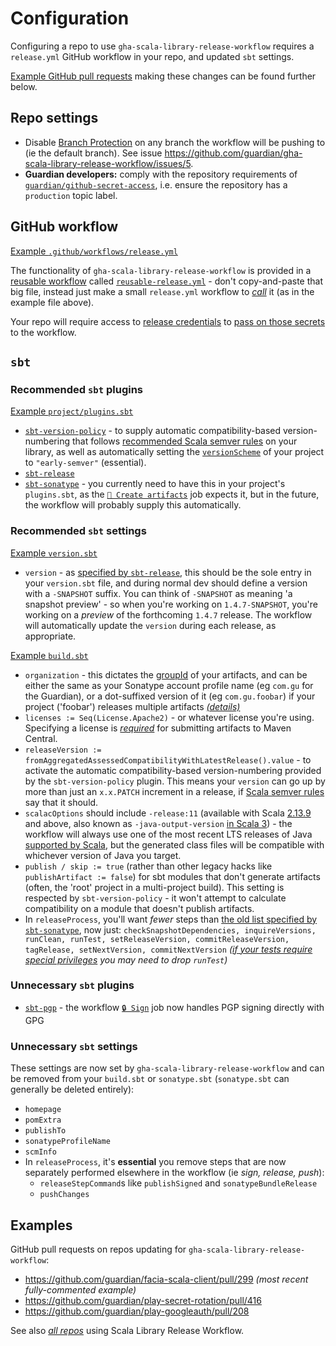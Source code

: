 # Configuration

Configuring a repo to use `gha-scala-library-release-workflow` requires a `release.yml` GitHub workflow in your repo,
and updated `sbt` settings.

[Example GitHub pull requests](#examples) making these changes can be found further below.

## Repo settings

* Disable [Branch Protection](https://docs.github.com/en/repositories/configuring-branches-and-merges-in-your-repository/managing-protected-branches/about-protected-branches)
  on any branch the workflow will be pushing to (ie the default branch). See issue
  https://github.com/guardian/gha-scala-library-release-workflow/issues/5.
* **Guardian developers:** comply with the repository requirements of
  [`guardian/github-secret-access`](https://github.com/guardian/github-secret-access?tab=readme-ov-file#how-does-it-work),
  i.e. ensure the repository has a `production` topic label.

## GitHub workflow

[Example `.github/workflows/release.yml`](https://github.com/guardian/etag-caching/blob/main/.github/workflows/release.yml)

The functionality of `gha-scala-library-release-workflow` is provided in a
[reusable workflow](https://docs.github.com/en/actions/using-workflows/reusing-workflows)
called [`reusable-release.yml`](https://github.com/guardian/gha-scala-library-release-workflow/blob/main/.github/workflows/reusable-release.yml) -
don't copy-and-paste that big file, instead just make a small `release.yml` workflow to
[_call_](https://docs.github.com/en/actions/using-workflows/reusing-workflows#calling-a-reusable-workflow)
it (as in the example file above).

Your repo will require access to [release credentials](credentials.md) to
[pass on those secrets](https://github.com/guardian/etag-caching/blob/9935da29e76b8b89759bcfe967cc7c1c02aa1814/.github/workflows/release.yml#L11-L13)
to the workflow.

## `sbt`

### Recommended `sbt` plugins

[Example `project/plugins.sbt`](https://github.com/guardian/etag-caching/blob/main/project/plugins.sbt)

* [`sbt-version-policy`](https://github.com/scalacenter/sbt-version-policy) - to supply automatic compatibility-based
  version-numbering that follows [recommended Scala semver rules](https://www.scala-lang.org/blog/2021/02/16/preventing-version-conflicts-with-versionscheme.html#early-semver-and-sbt-version-policy)
  on your library, as well as automatically setting the [`versionScheme`](https://www.scala-sbt.org/1.x/docs/Publishing.html#Version+scheme)
  of your project to `"early-semver"` (essential).
* [`sbt-release`](https://github.com/sbt/sbt-release)
* [`sbt-sonatype`](https://github.com/xerial/sbt-sonatype) - you currently need to have this in your project's
  `plugins.sbt`, as the [`🎊 Create artifacts`](https://github.com/guardian/gha-scala-library-release-workflow/blob/7d278d4d44e30b4b4c0f6791053bdeb40b8159cb/.github/workflows/reusable-release.yml#L141-L158)
  job expects it, but in the future, the workflow will probably supply this automatically.

### Recommended `sbt` settings

[Example `version.sbt`](https://github.com/guardian/etag-caching/blob/main/version.sbt)

* `version` - as [specified by `sbt-release`](https://github.com/sbt/sbt-release?tab=readme-ov-file#versionsbt), this
  should be the sole entry in your `version.sbt` file, and during normal dev should define a version with a `-SNAPSHOT`
  suffix. You can think of `-SNAPSHOT` as meaning 'a snapshot preview' - so when you're working on `1.4.7-SNAPSHOT`,
  you're working on a _preview_ of the forthcoming `1.4.7` release. The workflow will automatically update the `version`
  during each release, as appropriate.

[Example `build.sbt`](https://github.com/guardian/etag-caching/blob/main/build.sbt)
* `organization` - this dictates the [groupId](https://maven.apache.org/guides/mini/guide-naming-conventions.html) of
  your artifacts, and can be either the same as your Sonatype account profile name (eg `com.gu` for the Guardian),
  or a dot-suffixed version of it (eg `com.gu.foobar`) if your project ('foobar') releases multiple artifacts
  [_(details)_](https://github.com/guardian/gha-scala-library-release-workflow/pull/15)
* `licenses := Seq(License.Apache2)` - or whatever license you're using. Specifying a license is
  [*required*](https://central.sonatype.org/publish/requirements/#license-information) for submitting artifacts
  to Maven Central.
* `releaseVersion := fromAggregatedAssessedCompatibilityWithLatestRelease().value` - to activate the
  automatic compatibility-based version-numbering provided by the `sbt-version-policy` plugin. This means your `version`
  can go up by more than just an `x.x.PATCH` increment in a release, if
  [Scala semver rules](https://www.scala-lang.org/blog/2021/02/16/preventing-version-conflicts-with-versionscheme.html#early-semver-and-sbt-version-policy)
  say that it should.
* `scalacOptions` should include `-release:11` (available with Scala [2.13.9](https://www.scala-lang.org/news/2.13.9)
  and above, also known as `-java-output-version`
  [in Scala 3](https://www.scala-lang.org/blog/2022/04/12/scala-3.1.2-released.html#changes-to-other-compatibility-flags)) -
  the workflow will always use one of the most recent LTS releases of Java
  [supported by Scala](https://docs.scala-lang.org/overviews/jdk-compatibility/overview.html),
  but the generated class files will be compatible with whichever version of Java you target.
* `publish / skip := true` (rather than other legacy hacks like `publishArtifact := false`) for
  sbt modules that don't generate artifacts (often, the 'root' project in a multi-project build). This
  setting is respected by `sbt-version-policy` - it won't attempt to calculate compatibility on a module
  that doesn't publish artifacts.
* In `releaseProcess`, you'll want _fewer_ steps than
  [the old list specified by `sbt-sonatype`](https://github.com/xerial/sbt-sonatype?tab=readme-ov-file#using-with-sbt-release-plugin),
  now just:
  `checkSnapshotDependencies, inquireVersions, runClean, runTest, setReleaseVersion, commitReleaseVersion, tagRelease, setNextVersion, commitNextVersion`
  _([if your tests require special privileges](https://github.com/guardian/facia-scala-client/pull/299/files#r1425649126)
  you may need to drop `runTest`)_

### Unnecessary `sbt` plugins

* [`sbt-pgp`](https://github.com/sbt/sbt-pgp) - the workflow [`🔒 Sign`](https://github.com/guardian/gha-scala-library-release-workflow/blob/7d278d4d44e30b4b4c0f6791053bdeb40b8159cb/.github/workflows/reusable-release.yml#L183C11-L206)
  job now handles PGP signing directly with GPG

### Unnecessary `sbt` settings

These settings are now set by `gha-scala-library-release-workflow` and can be removed from your `build.sbt`
or `sonatype.sbt` (`sonatype.sbt` can generally be deleted entirely):

* `homepage`
* `pomExtra`
* `publishTo`
* `sonatypeProfileName`
* `scmInfo`
* In `releaseProcess`, it's **essential** you remove steps that are now separately performed elsewhere in the workflow
  (ie _sign, release, push_):
    * `releaseStepCommand`s like  `publishSigned` and `sonatypeBundleRelease`
    * `pushChanges`


## Examples

GitHub pull requests on repos updating for  `gha-scala-library-release-workflow`:

* https://github.com/guardian/facia-scala-client/pull/299 _(most recent fully-commented example)_
* https://github.com/guardian/play-secret-rotation/pull/416
* https://github.com/guardian/play-googleauth/pull/208

See also [_all repos_](https://github.com/search?q=%22guardian%2Fgha-scala-library-release-workflow%22++NOT+is%3Aarchived+NOT+repo%3Aguardian%2Fgha-scala-library-release-workflow+language%3AYAML&type=code&l=YAML) using Scala Library Release Workflow.

